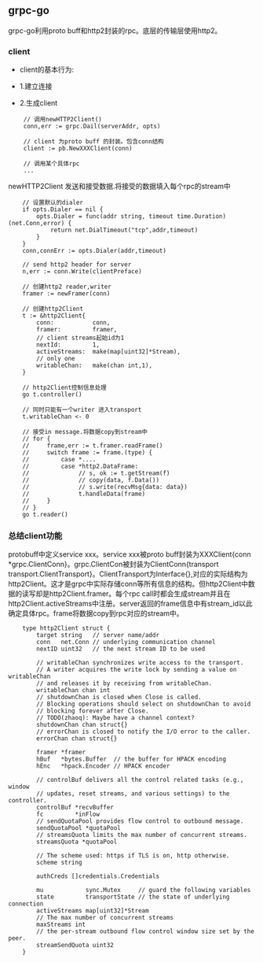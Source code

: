 ## grpc-go

grpc-go利用proto buff和http2封装的rpc。底层的传输层使用http2。 

### client 

* client的基本行为:

 * 1.建立连接

 * 2.生成client 
	
		// 调用newHTTP2Client()
		conn,err := grpc.Dail(serverAddr, opts)  
		
		// client 为proto buff 的封装。包含conn结构
		client := pb.NewXXXClient(conn)

		// 调用某个具体rpc
		...			


newHTTP2Client 发送和接受数据.将接受的数据填入每个rpc的stream中

		// 设置默认的dialer
		if opts.Dialer == nil {
			opts.Dialer = func(addr string, timeout time.Duration) (net.Conn,error) {
				return net.DialTimeout("tcp",addr,timeout)
			}
		}
		conn,connErr := opts.Dialer(addr,timeout)
		
		// send http2 header for server 
		n,err := conn.Write(clientPreface)	
		
		// 创建http2 reader,writer  
		framer := newFramer(conn) 

		// 创建http2Client 
		t := &http2Client{
			conn: 			conn,
			framer: 		framer,  
			// client streams起始id为1
			nextId:			1,
			activeStreams: 	make(map[uint32]*Stream), 
			// only one 
			writableChan:	make(chan int,1),
		}

		// http2Client控制信息处理
		go t.controller()

		// 同时只能有一个writer 进入transport	
		t.writableChan <- 0

		// 接受in message.将数据copy到stream中
		// for {
		//     frame,err := t.framer.readFrame() 
		// 	   switch frame := frame.(type) {
		//         case *.... 
		// 		   case *http2.DataFrame:
		// 				// s, ok := t.getStream(f)
		// 				// copy(data, f.Data())
		// 				// s.write(recvMsg{data: data})
		// 		        t.handleData(frame)
		//     }
		// }
		go t.reader()

### 总结client功能

protobuff中定义service xxx。service xxx被proto buff封装为XXXClient{conn *grpc.ClientConn}。grpc.ClientCon被封装为ClientConn{transport transport.ClientTransport}。ClientTransport为Interface{},对应的实际结构为http2Client。这才是grpc中实际存储conn等所有信息的结构。但http2Client中数据的读写却是http2Client.framer。每个rpc call时都会生成stream并且在http2Client.activeStreams中注册。server返回的frame信息中有stream_id以此确定具体rpc。frame将数据copy到rpc对应的stream中。

		type http2Client struct {
			target string   // server name/addr
			conn   net.Conn // underlying communication channel
			nextID uint32   // the next stream ID to be used

			// writableChan synchronizes write access to the transport.
			// A writer acquires the write lock by sending a value on writableChan
			// and releases it by receiving from writableChan.
			writableChan chan int
			// shutdownChan is closed when Close is called.
			// Blocking operations should select on shutdownChan to avoid
			// blocking forever after Close.
			// TODO(zhaoq): Maybe have a channel context?
			shutdownChan chan struct{}
			// errorChan is closed to notify the I/O error to the caller.
			errorChan chan struct{}

			framer *framer
			hBuf   *bytes.Buffer  // the buffer for HPACK encoding
			hEnc   *hpack.Encoder // HPACK encoder

			// controlBuf delivers all the control related tasks (e.g., window
			// updates, reset streams, and various settings) to the controller.
			controlBuf *recvBuffer
			fc         *inFlow
			// sendQuotaPool provides flow control to outbound message.
			sendQuotaPool *quotaPool
			// streamsQuota limits the max number of concurrent streams.
			streamsQuota *quotaPool

			// The scheme used: https if TLS is on, http otherwise.
			scheme string

			authCreds []credentials.Credentials

			mu            sync.Mutex     // guard the following variables
			state         transportState // the state of underlying connection
			activeStreams map[uint32]*Stream
			// The max number of concurrent streams
			maxStreams int
			// the per-stream outbound flow control window size set by the peer.
			streamSendQuota uint32
		}


